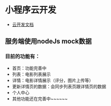 # 小程序云开发

- [云开发文档](https://developers.weixin.qq.com/miniprogram/dev/wxcloud/basis/getting-started.html)

## 服务端使用nodeJs mock数据

### 目前的功能有：

- 首页：功能完善中
- 列表：电影列表展示
- 详情：电影详情展示（评分，图片上传等）
- 更新详情页的数据：会同步列表页跟详情页的数据
- 个人中心
- 其他功能还在完善中~~~~~~
